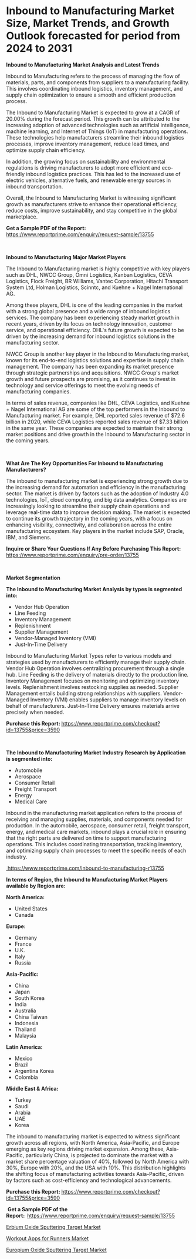 <p><h1>Inbound to Manufacturing Market Size, Market Trends, and Growth Outlook forecasted for period from 2024 to 2031</h1></p><p><strong>Inbound to Manufacturing Market Analysis and Latest Trends</strong></p>
<p><p>Inbound to Manufacturing refers to the process of managing the flow of materials, parts, and components from suppliers to a manufacturing facility. This involves coordinating inbound logistics, inventory management, and supply chain optimization to ensure a smooth and efficient production process.</p><p>The Inbound to Manufacturing Market is expected to grow at a CAGR of 20.00% during the forecast period. This growth can be attributed to the increasing adoption of advanced technologies such as artificial intelligence, machine learning, and Internet of Things (IoT) in manufacturing operations. These technologies help manufacturers streamline their inbound logistics processes, improve inventory management, reduce lead times, and optimize supply chain efficiency.</p><p>In addition, the growing focus on sustainability and environmental regulations is driving manufacturers to adopt more efficient and eco-friendly inbound logistics practices. This has led to the increased use of electric vehicles, alternative fuels, and renewable energy sources in inbound transportation.</p><p>Overall, the Inbound to Manufacturing Market is witnessing significant growth as manufacturers strive to enhance their operational efficiency, reduce costs, improve sustainability, and stay competitive in the global marketplace.</p></p>
<p><strong>Get a Sample PDF of the Report:&nbsp;</strong> <a href="https://www.reportprime.com/enquiry/request-sample/13755">https://www.reportprime.com/enquiry/request-sample/13755</a></p>
<p>&nbsp;</p>
<p><strong>Inbound to Manufacturing Major Market Players</strong></p>
<p><p>The Inbound to Manufacturing market is highly competitive with key players such as DHL, NWCC Group, Omni Logistics, Kanban Logistics, CEVA Logistics, Flock Freight, BR Williams, Vantec Corporation, Hitachi Transport System Ltd, Holman Logistics, Scinntc, and Kuehne + Nagel International AG. </p><p>Among these players, DHL is one of the leading companies in the market with a strong global presence and a wide range of inbound logistics services. The company has been experiencing steady market growth in recent years, driven by its focus on technology innovation, customer service, and operational efficiency. DHL's future growth is expected to be driven by the increasing demand for inbound logistics solutions in the manufacturing sector.</p><p>NWCC Group is another key player in the Inbound to Manufacturing market, known for its end-to-end logistics solutions and expertise in supply chain management. The company has been expanding its market presence through strategic partnerships and acquisitions. NWCC Group's market growth and future prospects are promising, as it continues to invest in technology and service offerings to meet the evolving needs of manufacturing companies.</p><p>In terms of sales revenue, companies like DHL, CEVA Logistics, and Kuehne + Nagel International AG are some of the top performers in the Inbound to Manufacturing market. For example, DHL reported sales revenue of $72.6 billion in 2020, while CEVA Logistics reported sales revenue of $7.33 billion in the same year. These companies are expected to maintain their strong market positions and drive growth in the Inbound to Manufacturing sector in the coming years.</p></p>
<p>&nbsp;</p>
<p><strong>What Are The Key Opportunities For Inbound to Manufacturing Manufacturers?</strong></p>
<p><p>The inbound to manufacturing market is experiencing strong growth due to the increasing demand for automation and efficiency in the manufacturing sector. The market is driven by factors such as the adoption of Industry 4.0 technologies, IoT, cloud computing, and big data analytics. Companies are increasingly looking to streamline their supply chain operations and leverage real-time data to improve decision making. The market is expected to continue its growth trajectory in the coming years, with a focus on enhancing visibility, connectivity, and collaboration across the entire manufacturing ecosystem. Key players in the market include SAP, Oracle, IBM, and Siemens.</p></p>
<p><strong>Inquire or Share Your Questions If Any Before Purchasing This Report:</strong> <a href="https://www.reportprime.com/enquiry/pre-order/13755">https://www.reportprime.com/enquiry/pre-order/13755</a></p>
<p>&nbsp;</p>
<p><strong>Market Segmentation</strong></p>
<p><strong>The Inbound to Manufacturing Market Analysis by types is segmented into:</strong></p>
<p><ul><li>Vendor Hub Operation</li><li>Line Feeding</li><li>Inventory Management</li><li>Replenishment</li><li>Supplier Management</li><li>Vendor-Managed Inventory (VMI)</li><li>Just-In-Time Delivery</li></ul></p>
<p><p>Inbound to Manufacturing Market Types refer to various models and strategies used by manufacturers to efficiently manage their supply chain. Vendor Hub Operation involves centralizing procurement through a single hub. Line Feeding is the delivery of materials directly to the production line. Inventory Management focuses on monitoring and optimizing inventory levels. Replenishment involves restocking supplies as needed. Supplier Management entails building strong relationships with suppliers. Vendor-Managed Inventory (VMI) enables suppliers to manage inventory levels on behalf of manufacturers. Just-In-Time Delivery ensures materials arrive precisely when needed.</p></p>
<p><strong>Purchase this Report:&nbsp;</strong><a href="https://www.reportprime.com/checkout?id=13755&price=3590">https://www.reportprime.com/checkout?id=13755&price=3590</a></p>
<p>&nbsp;</p>
<p><strong>The Inbound to Manufacturing Market Industry Research by Application is segmented into:</strong></p>
<p><ul><li>Automobile</li><li>Aerospace</li><li>Consumer Retail</li><li>Freight Transport</li><li>Energy</li><li>Medical Care</li></ul></p>
<p><p>Inbound in the manufacturing market application refers to the process of receiving and managing supplies, materials, and components needed for production. In the automobile, aerospace, consumer retail, freight transport, energy, and medical care markets, inbound plays a crucial role in ensuring that the right parts are delivered on time to support manufacturing operations. This includes coordinating transportation, tracking inventory, and optimizing supply chain processes to meet the specific needs of each industry.</p></p>
<p><a href="https://www.reportprime.com/inbound-to-manufacturing-r13755">&nbsp;https://www.reportprime.com/inbound-to-manufacturing-r13755</a></p>
<p><strong>In terms of Region, the Inbound to Manufacturing Market Players available by Region are:</strong></p>
<p>
    <p> <strong> North America: </strong>
        <ul>
            <li>United States</li>
            <li>Canada</li>
        </ul>
        </p> 
    <p> <strong> Europe: </strong>
        <ul>
            <li>Germany</li>
            <li>France</li>
            <li>U.K.</li>
            <li>Italy</li>
            <li>Russia</li>
        </ul>
        </p> 
    <p> <strong> Asia-Pacific: </strong>
        <ul>
            <li>China</li>
            <li>Japan</li>
            <li>South Korea</li>
            <li>India</li>
            <li>Australia</li>
            <li>China Taiwan</li>
            <li>Indonesia</li>
            <li>Thailand</li>
            <li>Malaysia</li>
        </ul>
        </p> 
    <p> <strong> Latin America: </strong>
        <ul>
            <li>Mexico</li>
            <li>Brazil</li>
            <li>Argentina Korea</li>
            <li>Colombia</li>
        </ul>
        </p> 
    <p> <strong> Middle East & Africa: </strong>
        <ul>
            <li>Turkey</li>
            <li>Saudi</li>
            <li>Arabia</li>
            <li>UAE</li>
            <li>Korea</li>
        </ul>
    </p>
    </p>
<p><p>The inbound to manufacturing market is expected to witness significant growth across all regions, with North America, Asia-Pacific, and Europe emerging as key regions driving market expansion. Among these, Asia-Pacific, particularly China, is projected to dominate the market with a market share percentage valuation of 40%, followed by North America with 30%, Europe with 20%, and the USA with 10%. This distribution highlights the shifting focus of manufacturing activities towards Asia-Pacific, driven by factors such as cost-efficiency and technological advancements.</p></p>
<p><strong>Purchase this Report: </strong><a href="https://www.reportprime.com/checkout?id=13755&price=3590">https://www.reportprime.com/checkout?id=13755&price=3590</a></p>
<p>&nbsp;<strong>Get a Sample PDF of the Report:&nbsp;&nbsp;</strong><a href="https://www.reportprime.com/enquiry/request-sample/13755">https://www.reportprime.com/enquiry/request-sample/13755</a></p>
<p><strong></strong></p>
<p><p><a href="https://view.publitas.com/reportprime-1/erbium-oxide-sputtering-target-market-trends-and-analysis-opportunities-and-challenges-for-future-growth-2024-2031/">Erbium Oxide Sputtering Target Market</a></p><p><a href="https://github.com/nusratjahan12006/Market-Research-Report-List-1/blob/main/workout-apps-for-runners-market.md">Workout Apps for Runners Market</a></p><p><a href="https://view.publitas.com/reportprime-1/global-europium-oxide-sputtering-target-market-trends-insights-into-growth-opportunities-and-challenges-forecasted-from-2024-to-2031/">Europium Oxide Sputtering Target Market</a></p></p>